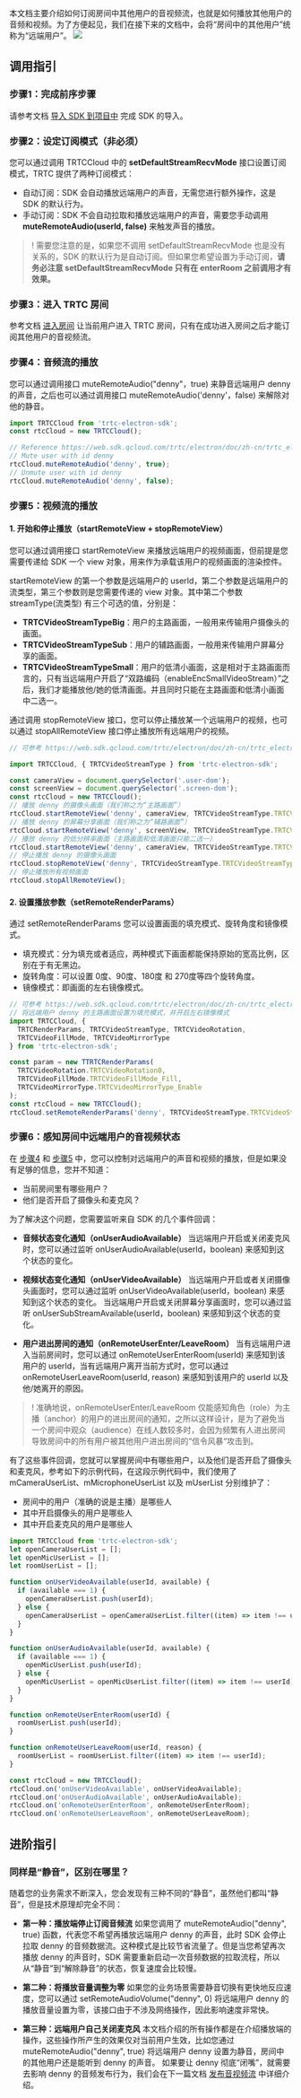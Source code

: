 本文档主要介绍如何订阅房间中其他用户的音视频流，也就是如何播放其他用户的音频和视频。为了方便起见，我们在接下来的文档中，会将“房间中的其他用户”统称为“远端用户”。
![](https://qcloudimg.tencent-cloud.cn/raw/692f3cddee1dc9e9dfadde81448643ad.png)

## 调用指引

[](id:step1)
### 步骤1：完成前序步骤
请参考文档 [导入 SDK 到项目中](https://cloud.tencent.com/document/product/647/38549) 完成 SDK 的导入。

[](id:step2)
### 步骤2：设定订阅模式（非必须）
您可以通过调用 TRTCCloud 中的 **setDefaultStreamRecvMode** 接口设置订阅模式，TRTC 提供了两种订阅模式：
- 自动订阅：SDK 会自动播放远端用户的声音，无需您进行额外操作，这是 SDK 的默认行为。
- 手动订阅：SDK 不会自动拉取和播放远端用户的声音，需要您手动调用 **muteRemoteAudio(userId, false)** 来触发声音的播放。
>! 需要您注意的是，如果您不调用 setDefaultStreamRecvMode 也是没有关系的，SDK 的默认行为是自动订阅。但如果您希望设置为手动订阅，**请务必注意 setDefaultStreamRecvMode 只有在 enterRoom 之前调用才有效果。**

[](id:step3)
### 步骤3：进入 TRTC 房间
参考文档 [进入房间](https://cloud.tencent.com/document/product/647/74635) 让当前用户进入 TRTC 房间，只有在成功进入房间之后才能订阅其他用户的音视频流。

[](id:step4)
### 步骤4：音频流的播放
您可以通过调用接口 muteRemoteAudio("denny"，true) 来静音远端用户 denny 的声音，之后也可以通过调用接口 muteRemoteAudio('denny'，false) 来解除对他的静音。

```javascript
import TRTCCloud from 'trtc-electron-sdk';
const rtcCloud = new TRTCCloud();

// Reference https://web.sdk.qcloud.com/trtc/electron/doc/zh-cn/trtc_electron_sdk/TRTCCloud.html#muteRemoteAudio
// Mute user with id denny
rtcCloud.muteRemoteAudio('denny', true);
// Unmute user with id denny
rtcCloud.muteRemoteAudio('denny', false);
```

[](id:step5)
### 步骤5：视频流的播放

#### 1. 开始和停止播放（startRemoteView + stopRemoteView）
您可以通过调用接口 startRemoteView 来播放远端用户的视频画面，但前提是您需要传递给 SDK 一个 view 对象，用来作为承载该用户的视频画面的渲染控件。

startRemoteView 的第一个参数是远端用户的 userId，第二个参数是远端用户的流类型，第三个参数则是您需要传递的 view 对象。其中第二个参数 streamType(流类型) 有三个可选的值，分别是：
- **TRTCVideoStreamTypeBig**：用户的主路画面，一般用来传输用户摄像头的画面。
- **TRTCVideoStreamTypeSub**：用户的辅路画面，一般用来传输用户屏幕分享的画面。
- **TRTCVideoStreamTypeSmall**：用户的低清小画面，这是相对于主路画面而言的，只有当远端用户开启了“双路编码（enableEncSmallVideoStream）”之后，我们才能播放他/她的低清画面。并且同时只能在主路画面和低清小画面中二选一。

通过调用 stopRemoteView 接口，您可以停止播放某一个远端用户的视频，也可以通过 stopAllRemoteView 接口停止播放所有远端用户的视频。

```javascript
// 可参考 https://web.sdk.qcloud.com/trtc/electron/doc/zh-cn/trtc_electron_sdk/TRTCCloud.html#startRemoteView

import TRTCCloud, { TRTCVideoStreamType } from 'trtc-electron-sdk';

const cameraView = document.querySelector('.user-dom');
const screenView = document.querySelector('.screen-dom');
const rtcCloud = new TRTCCloud();
// 播放 denny 的摄像头画面（我们称之为“主路画面”）
rtcCloud.startRemoteView('denny', cameraView, TRTCVideoStreamType.TRTCVideoStreamTypeBig);
// 播放 denny 的屏幕分享画面（我们称之为“辅路画面”）
rtcCloud.startRemoteView('denny', screenView, TRTCVideoStreamType.TRTCVideoStreamTypeSub);
// 播放 denny 的低分辨率画面（主路画面和低清画面只能二选一）
rtcCloud.startRemoteView('denny', cameraView, TRTCVideoStreamType.TRTCVideoStreamTypeSmall);
// 停止播放 denny 的摄像头画面
rtcCloud.stopRemoteView('denny', TRTCVideoStreamType.TRTCVideoStreamTypeBig);
// 停止播放所有视频画面
rtcCloud.stopAllRemoteView();
```

#### 2. 设置播放参数（setRemoteRenderParams）

通过 setRemoteRenderParams 您可以设置画面的填充模式、旋转角度和镜像模式。
- 填充模式：分为填充或者适应，两种模式下画面都能保持原始的宽高比例，区别在于有无黑边。
- 旋转角度：可以设置 0度、90度、180度 和 270度等四个旋转角度。
- 镜像模式：即画面的左右镜像模式。

```javascript
// 可参考 https://web.sdk.qcloud.com/trtc/electron/doc/zh-cn/trtc_electron_sdk/TRTCCloud.html#setRemoteRenderParams
// 将远端用户 denny 的主路画面设置为填充模式，并开启左右镜像模式
import TRTCCloud, { 
  TRTCRenderParams, TRTCVideoStreamType, TRTCVideoRotation,
  TRTCVideoFillMode, TRTCVideoMirrorType
} from 'trtc-electron-sdk';

const param = new TTRTCRenderParams(
  TRTCVideoRotation.TRTCVideoRotation0,
  TRTCVideoFillMode.TRTCVideoFillMode_Fill,
  TRTCVideoMirrorType.TRTCVideoMirrorType_Enable
);
const rtcCloud = new TRTCCloud();
rtcCloud.setRemoteRenderParams('denny', TRTCVideoStreamType.TRTCVideoStreamTypeBig, param);
```

[](id:step6)
### 步骤6：感知房间中远端用户的音视频状态

在 [步骤4](#step4) 和 [步骤5](#step4) 中，您可以控制对远端用户的声音和视频的播放，但是如果没有足够的信息，您并不知道：
- 当前房间里有哪些用户？
- 他们是否开启了摄像头和麦克风？

为了解决这个问题，您需要监听来自 SDK 的几个事件回调：
- **音频状态变化通知（onUserAudioAvailable）**
当远端用户开启或关闭麦克风时，您可以通过监听 onUserAudioAvailable(userId，boolean) 来感知到这个状态的变化。

- **视频状态变化通知（onUserVideoAvailable）**
当远端用户开启或者关闭摄像头画面时，您可以通过监听 onUserVideoAvailable(userId，boolean) 来感知到这个状态的变化。
当远端用户开启或关闭屏幕分享画面时，您可以通过监听 onUserSubStreamAvailable(userId，boolean) 来感知到这个状态的变化。

- **用户进出房间的通知（onRemoteUserEnter/LeaveRoom）**
当有远端用户进入当前房间时，您可以通过 onRemoteUserEnterRoom(userId) 来感知到该用户的 userId，当有远端用户离开当前方式时，您可以通过 onRemoteUserLeaveRoom(userId, reason) 来感知到该用户的 userId 以及他/她离开的原因。
>! 准确地说，onRemoteUserEnter/LeaveRoom 仅能感知角色（role）为主播（anchor）的用户的进出房间的通知，之所以这样设计，是为了避免当一个房间中观众（audience）在线人数较多时，会因为频繁有人进出房间导致房间中的所有用户被其他用户进出房间的“信令风暴“攻击到。

有了这些事件回调，您就可以掌握房间中有哪些用户，以及他们是否开启了摄像头和麦克风，参考如下的示例代码，在这段示例代码中，我们使用了 mCameraUserList、mMicrophoneUserList 以及 mUserList 分别维护了：
- 房间中的用户（准确的说是主播）是哪些人
- 其中开启摄像头的用户是哪些人
- 其中开启麦克风的用户是哪些人

```javascript
import TRTCCloud from 'trtc-electron-sdk';
let openCameraUserList = [];
let openMicUserList = [];
let roomUserList = [];

function onUserVideoAvailable(userId, available) {
  if (available === 1) {
    openCameraUserList.push(userId);
  } else {
    openCameraUserList = openCameraUserList.filter((item) => item !== userId);
  }
}

function onUserAudioAvailable(userId, available) {
  if (available === 1) {
    openMicUserList.push(userId);
  } else {
    openMicUserList = openMicUserList.filter((item) => item !== userId);
  }
}

function onRemoteUserEnterRoom(userId) {
  roomUserList.push(userId);
}

function onRemoteUserLeaveRoom(userId, reason) {
  roomUserList = roomUserList.filter((item) => item !== userId);
}

const rtcCloud = new TRTCCloud();
rtcCloud.on('onUserVideoAvailable', onUserVideoAvailable);
rtcCloud.on('onUserAudioAvailable', onUserAudioAvailable);
rtcCloud.on('onRemoteUserEnterRoom', onRemoteUserEnterRoom);
rtcCloud.on('onRemoteUserLeaveRoom', onRemoteUserLeaveRoom);
```

## 进阶指引

### 同样是“静音”，区别在哪里？
随着您的业务需求不断深入，您会发现有三种不同的“静音”，虽然他们都叫“静音”，但是技术原理却完全不同：
- **第一种：播放端停止订阅音频流**
如果您调用了 muteRemoteAudio("denny", true) 函数，代表您不希望再播放远端用户 denny 的声音，此时 SDK 会停止拉取 denny 的音频数据流。这种模式是比较节省流量了。但是当您希望再次播放 denny 的声音时，SDK 需要重新启动一次音频数据的拉取流程，所以从“静音”到“解除静音”的状态，恢复速度会比较慢。

- **第二种：将播放音量调整为零**
如果您的业务场景需要静音切换有更快地反应速度，您可以通过 setRemoteAudioVolume("denny", 0) 将远端用户 denny 的播放音量设置为零，该接口由于不涉及网络操作，因此影响速度非常快。

- **第三种：远端用户自己关闭麦克风**
本文档介绍的所有操作都是在介绍播放端的操作，这些操作所产生的效果仅对当前用户生效，比如您通过 muteRemoteAudio("denny", true)  将远端用户 denny 设置为静音，房间中的其他用户还是能听到 denny 的声音。
如果要让 denny 彻底“闭嘴”，就需要去影响 denny 的音频发布行为，我们会在下一篇文档 [发布音视频流](https://cloud.tencent.com/document/product/647/74663) 中详细介绍。
